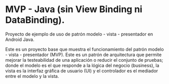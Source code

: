 # MVP - Java (sin View Binding ni DataBinding).
Proyecto de ejemplo de uso de patrón modelo - vista - presentador en Android Java.

Este es un proyecto base que muestra el funcionamiento del patrón modelo - vista - presentador (MVP). Este es un patrón de arquitectura que permite mejorar
la testeabilidad de una aplicación o reducir el conjunto de pruebas; donde el modelo es el que responde a la lógica del negocio (business), la vista es la
interfaz gráfica de usuario (UI) y el controlador es el mediador entre el modelo y la vista.

